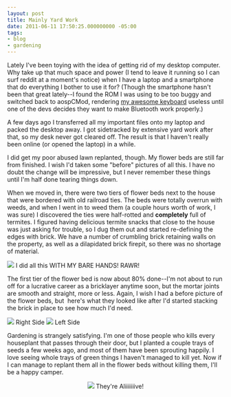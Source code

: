 ```yaml
---
layout: post
title: Mainly Yard Work
date: 2011-06-11 17:50:25.000000000 -05:00
tags:
- blog
- gardening
---
```

Lately I've been toying with the idea of getting rid of my desktop computer. Why take up that much space and power (I tend to leave it running so I can surf reddit at a moment's notice) when I have a laptop and a smartphone that do everything I bother to use it for? (Though the smartphone hasn't been that great lately--I found the ROM I was using to be too buggy and switched back to aospCMod, rendering <a href="/2011/06/03/paused/">my awesome keyboard</a> useless until one of the devs decides they want to make Bluetooth work properly.)

A few days ago I transferred all my important files onto my laptop and packed the desktop away. I got sidetracked by extensive yard work after that, so my desk never got cleared off. The result is that I haven't really been online (or opened the laptop) in a while.

I did get my poor abused lawn replanted, though. My flower beds are still far from finished. I wish I'd taken some "before" pictures of all this. I have no doubt the change will be impressive, but I never remember these things until I'm half done tearing things down.

When we moved in, there were two tiers of flower beds next to the house that were bordered with old railroad ties. The beds were totally overrun with weeds, and when I went in to weed them (a couple hours worth of work, I was sure) I discovered the ties were half-rotted and **completely** full of termites. I figured having delicious termite snacks that close to the house was just asking for trouble, so I dug them out and started re-defining the edges with brick. We have a number of crumbling brick retaining walls on the property, as well as a dilapidated brick firepit, so there was no shortage of material.

<img src="http://lh6.ggpht.com/-7BOqt3B7IOk/TefhAKpmx7I/AAAAAAAAAGc/h44kRoLmg0g/w500/IMG_20110530_165402.jpg"/>  
I did all this WITH MY BARE HANDS! RAWR!

The first tier of the flower bed is now about 80% done--I'm not about to run off for a lucrative career as a bricklayer anytime soon, but the mortar joints are smooth and straight, more or less. Again, I wish I had a before picture of the flower beds, but  here's what they looked like after I'd started stacking the brick in place to see how much I'd need.

<img src="http://lh5.ggpht.com/-aUaiFKVNvIs/TefhPvcHoGI/AAAAAAAAAGc/0zG-JFEnik4/w500/IMG_20110530_165204.jpg"/>  
Right Side

<img src="http://lh5.ggpht.com/-4QqNzm4rFIw/TefhSGSp10I/AAAAAAAAAGc/eCbDI-2HgtM/w500/IMG_20110530_165153.jpg"/>  
Left Side

Gardening is strangely satisfying. I'm one of those people who kills every houseplant that passes through their door, but I planted a couple trays of seeds a few weeks ago, and most of them have been sprouting happily. I love seeing whole trays of green things I haven't managed to kill yet. Now if I can manage to replant them all in the flower beds without killing them, I'll be a happy camper.
<p style="text-align: center;">

<img src="http://lh5.ggpht.com/-78OlW1VWMeQ/TefhTTiYnGI/AAAAAAAAAGc/SJpyrBA9iXo/w500/IMG_20110530_165141.jpg"/>  
They're Aliiiiiiive!
